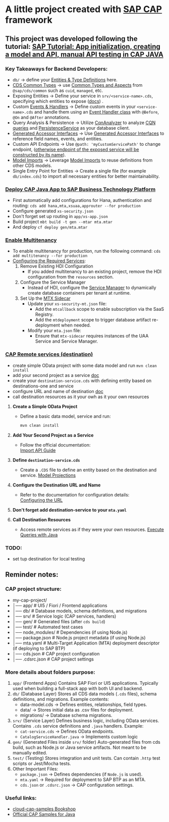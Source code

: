 # A little project created with [SAP CAP](https://cap.cloud.sap/docs/get-started/) framework

## This project was developed following the tutorial: [SAP Tutorial: App initialization, creating a model and API, manual API testing in CAP JAVA](https://medium.com/nerd-for-tech/sap-tutorial-complete-cap-java-part-1-fc1868c7bbba)

### Key Takeaways for Backend Developers:
 - `db/` → define your [Entities & Type Definitions](https://cap.cloud.sap/docs/cds/cdl#entities-type-definitions) here.
 - [CDS Common Types](https://cap.cloud.sap/docs/cds/common) → use [Common Types and Aspects](https://cap.cloud.sap/docs/cds/common) from `@sap/cds/common` such as `cuid`, `managed`, etc.
 - Exposing Entities → Define your service in `srv/<service-name>.cds`, specifying which entities to expose ([docs](https://cap.cloud.sap/docs/cds/cdl#services)) .
 - Custom [Events & Handlers](https://cap.cloud.sap/docs/java/event-handlers/) → Define custom events in your `<service-name>.cds` and handle them using an [Event Handler class](https://cap.cloud.sap/docs/java/event-handlers/) with `@Before`, `@On` and `@After` annotations.
 - Query Analysis & Persistence → Utilize [CqnAnalyzer](https://cap.cloud.sap/docs/java/working-with-cql/query-introspection) to analyze [CQN queries](https://cap.cloud.sap/docs/cds/cqn) and [PersistenceService](https://cap.cloud.sap/docs/java/cqn-services/persistence-services) as your database client.
 - [Generated Accessor Interfaces](https://cap.cloud.sap/docs/java/cds-data#generated-accessor-interfaces) → Use [Generated Accessor Interfaces](https://cap.cloud.sap/docs/java/cds-data#generated-accessor-interfaces) to reference field names, events, and entities.
 - Custom API Endpoints → Use `@path: 'myCustomServicePath'` to change endpoint, ([otherwise endpoint of the exposed service will be constructed by its name](https://cap.cloud.sap/docs/cds/cdl#service-definitions)).
 - [Model Imports](https://cap.cloud.sap/docs/cds/cdl#model-imports) → Leverage [Model Imports](https://cap.cloud.sap/docs/cds/cdl#model-imports) to reuse definitions from other CDS models.
 - Single Entry Point for Entities → Create a single file (for example `db/index.cds`) to import all necessary entities for better maintainability.

### [Deploy CAP Java App to SAP Business Technology Platform](https://developers.sap.com/tutorials/cp-cap-java-deploy-cf.html)
* First automatically add configurations for Hana, authentication and routing: `cds add hana,mta,xsuaa,approuter --for production`
* Configure generated `xs-security.json`
* Don't forget set up routing in `app/xs-app.json`
* Build project `mbt build -t gen --mtar mta.mtar`
* And deploy `cf deploy gen/mta.mtar`

### [Enable Multitenancy](https://cap.cloud.sap/docs/guides/multitenancy/#enable-multitenancy)
* To enable multitenancy for production, run the following command: `cds add multitenancy --for production`
* [Configuring the Required Services](https://cap.cloud.sap/docs/java/multitenancy-classic#required-services-mt):
  1. Remove Existing HDI Configuration
     - If you added multitenancy to an existing project, remove the HDI configuration from the `resources` section.
  2. Configure the Service Manager
     - Instead of HDI, configure the [Service Manager](https://cap.cloud.sap/docs/java/multitenancy-classic#required-services-mt) to dynamically create database containers per tenant at runtime.
  3. Set Up the [MTX Sidecar](https://cap.cloud.sap/docs/java/multitenancy-classic#mtx-sidecar-server)
     - Update your `xs-security-mt.json` file:
         - Add the `mtcallback` scope to enable subscription via the SaaS Registry.
         - Add the `mtdeployment` scope to trigger database artifact re-deployment when needed.
     - Modify your `mta.json` file:
         - Ensure that `mtx-sidecar` requires instances of the UAA Service and Service Manager.

### [CAP Remote services (destination)](https://cap.cloud.sap/docs/java/cqn-services/remote-services#configuring-remote-services)
 - create simple OData project with some data model and run `mvn clean install`
 - add your second project as a service [doc](https://cap.cloud.sap/docs/guides/using-services#import-api)
 - create your `destination-service.cds` with defining entity based on destinations-one and service
 - configure URL and name of destination [doc](https://cap.cloud.sap/docs/java/cqn-services/remote-services#configuring-the-url)
 - call destination resources as it your owh as it your own resources

1. **Create a Simple OData Project**
    - Define a basic data model, service and run:
      ```sh
      mvn clean install
      ```

2. **Add Your Second Project as a Service**
    - Follow the official documentation:  
      [Import API Guide](https://cap.cloud.sap/docs/guides/using-services#import-api)

3. **Define `destination-service.cds`**
    - Create a `.CDS` file to define an entity based on the destination and service. [Model Projections](https://cap.cloud.sap/docs/guides/using-services#model-projections)

4. **Configure the Destination URL and Name**
    - Refer to the documentation for configuration details:  
      [Configuring the URL](https://cap.cloud.sap/docs/java/cqn-services/remote-services#configuring-the-url)
5.  **Don't forget add destination-service to your `mta.yaml`**

6. **Call Destination Resources**
    - Access remote services as if they were your own resources. [Execute Queries with Java](https://cap.cloud.sap/docs/guides/using-services#execute-queries-with-java)

### TODO:
 - set tup destination for local testing

## Reminder notes:

### CAP project structure:
* my-cap-project/
* │── app/             # UI5 / Fiori / Frontend applications
* │── db/              # Database models, schema definitions, and migrations
* │── srv/             # Service logic (CAP services, handlers)
* │── gen/             # Generated files (after `cds build`)
* │── test/            # Automated test cases
* │── node_modules/    # Dependencies (if using Node.js)
* │── package.json     # Node.js project metadata (if using Node.js)
* │── mta.yaml         # Multi-Target Application (MTA) deployment descriptor (if deploying to SAP BTP)
* │── cds.json         # CAP project configuration
* │── .cdsrc.json      # CAP project settings

### More details about folders purpose:
1. `app/` (Frontend Apps)
Contains SAP Fiori or UI5 applications.
Typically used when building a full-stack app with both UI and backend.
2. `db/` (Database Layer)
Stores all CDS data models (`.cds` files), schema definitions, and migrations.
Example contents:
   - data-model.cds → Defines entities, relationships, field types.
   - data/ → Stores initial data as .csv files for deployment.
   - migrations/ → Database schema migrations.
3. `srv/` (Service Layer)
Defines business logic, including OData services.
Contains `.cds` service definitions and `.java` handlers.
Example:
   - `cat-service.cds` → Defines OData endpoints.
   - `CatalogServiceHandler.java` → Implements custom logic
4. `gen/` (Generated Files inside `srv/` folder)
Auto-generated files from cds build, such as Node.js or Java service artifacts.
Not meant to be manually edited.
5. `test/` (Testing)
Stores integration and unit tests.
Can contain `.http` test scripts or Jest/Mocha tests.
6. Other Important Files:
   - `package.json` → Defines dependencies (if `Node.js` is used).
   - `mta.yaml` → Required for deployment to SAP BTP as an MTA.
   - `cds.json` or `.cdsrc.json` → CAP configuration settings.

### Useful links:
 - [cloud-cap-samples Bookshop](https://github.com/SAP-samples/cloud-cap-samples/tree/main/bookshop)
 - [Official CAP Samples for Java](https://github.com/SAP-samples/cloud-cap-samples-java)